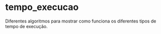 # tempo_execucao
Diferentes algoritmos para mostrar como funciona os diferentes tipos de tempo de execução.
